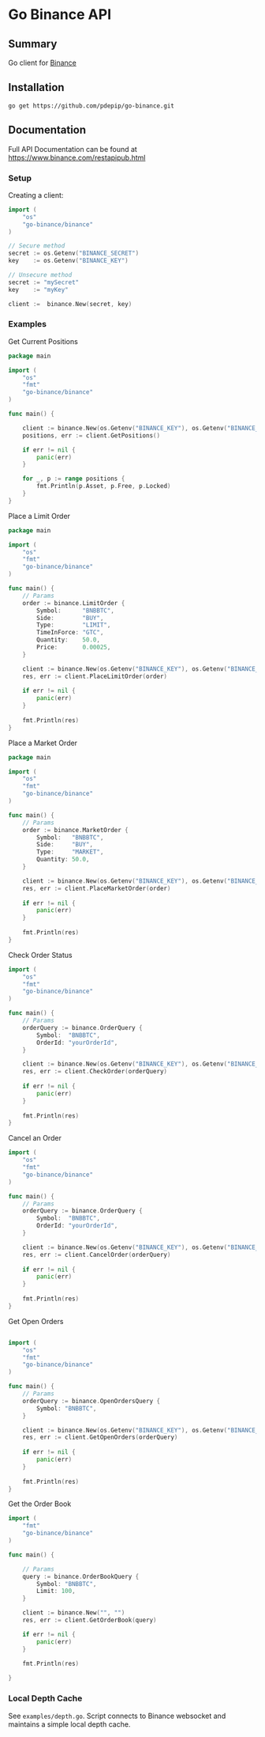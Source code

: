 # Go Binance API

## Summary
Go client for [Binance](https://www.binance.com)

## Installation
```go get https://github.com/pdepip/go-binance.git```

## Documentation
Full API Documentation can be found at https://www.binance.com/restapipub.html

### Setup

Creating a client:

```go
import (
	"os"
	"go-binance/binance"
)

// Secure method
secret := os.Getenv("BINANCE_SECRET")
key    := os.Getenv("BINANCE_KEY")

// Unsecure method
secret := "mySecret"
key    := "myKey"

client :=  binance.New(secret, key)
```

### Examples

Get Current Positions

```go
package main

import (
    "os"
    "fmt"
    "go-binance/binance"
)

func main() {

    client := binance.New(os.Getenv("BINANCE_KEY"), os.Getenv("BINANCE_SECRET"))
    positions, err := client.GetPositions()

    if err != nil {
        panic(err)
    }

    for _, p := range positions {
        fmt.Println(p.Asset, p.Free, p.Locked)
    }
}
```

Place a Limit Order

```go
package main

import (
	"os"
	"fmt"
	"go-binance/binance"
)

func main() {
    // Params
    order := binance.LimitOrder {
        Symbol:      "BNBBTC",
        Side:        "BUY",
        Type:        "LIMIT",
        TimeInForce: "GTC",
        Quantity:    50.0,
        Price:       0.00025,
    }

    client := binance.New(os.Getenv("BINANCE_KEY"), os.Getenv("BINANCE_SECRET"))
    res, err := client.PlaceLimitOrder(order)
    
    if err != nil {
    	panic(err)
    }
    
    fmt.Println(res)
}
```

Place a Market Order

```go
package main

import (
	"os"
	"fmt"
	"go-binance/binance"
)

func main() {
    // Params
    order := binance.MarketOrder {
        Symbol:   "BNBBTC",
        Side:     "BUY",
        Type:     "MARKET",
        Quantity: 50.0,
    }

    client := binance.New(os.Getenv("BINANCE_KEY"), os.Getenv("BINANCE_SECRET"))
    res, err := client.PlaceMarketOrder(order)
    
    if err != nil {
    	panic(err)
    }
    
    fmt.Println(res)
}
```

Check Order Status

```go
import (
	"os"
	"fmt"
	"go-binance/binance"
)

func main() {
    // Params
    orderQuery := binance.OrderQuery {
        Symbol:  "BNBBTC",
        OrderId: "yourOrderId",
    }

    client := binance.New(os.Getenv("BINANCE_KEY"), os.Getenv("BINANCE_SECRET"))
    res, err := client.CheckOrder(orderQuery)
    
    if err != nil {
    	panic(err)
    }
    
    fmt.Println(res)
}
```

Cancel an Order

```go
import (
	"os"
	"fmt"
	"go-binance/binance"
)

func main() {
    // Params
    orderQuery := binance.OrderQuery {
        Symbol:  "BNBBTC",
        OrderId: "yourOrderId",
    }

    client := binance.New(os.Getenv("BINANCE_KEY"), os.Getenv("BINANCE_SECRET"))
    res, err := client.CancelOrder(orderQuery)
    
    if err != nil {
    	panic(err)
    }
    
    fmt.Println(res)
}
```

Get Open Orders

```go

import (
	"os"
	"fmt"
	"go-binance/binance"
)

func main() {
    // Params
    orderQuery := binance.OpenOrdersQuery {
        Symbol: "BNBBTC",
    }

    client := binance.New(os.Getenv("BINANCE_KEY"), os.Getenv("BINANCE_SECRET"))
    res, err := client.GetOpenOrders(orderQuery)
    
    if err != nil {
    	panic(err)
    }
    
    fmt.Println(res)
}

```

Get the Order Book

```go
import (
	"fmt"
	"go-binance/binance"
)

func main() {

    // Params
    query := binance.OrderBookQuery {
        Symbol: "BNBBTC",
        Limit: 100,
    }

    client := binance.New("", "")
    res, err := client.GetOrderBook(query)

    if err != nil {
        panic(err)
    }
    
    fmt.Println(res)

}
```



### Local Depth Cache

See `examples/depth.go`. Script connects to Binance websocket and maintains a simple local depth cache.
